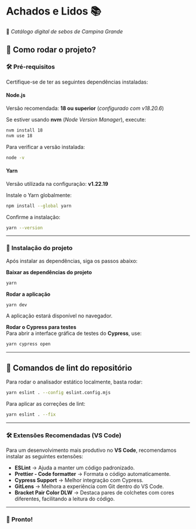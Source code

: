 # **Achados e Lidos** 📚  
📌 *Catálogo digital de sebos de Campina Grande*  

## 🚀 **Como rodar o projeto?**  

### 🛠 **Pré-requisitos**  
Certifique-se de ter as seguintes dependências instaladas:  

#### **Node.js**  
Versão recomendada: **18 ou superior** (*configurado com v18.20.6*)  

Se estiver usando **nvm** (*Node Version Manager*), execute:  
```sh
nvm install 18
nvm use 18
```
Para verificar a versão instalada:  
```sh
node -v
```

#### **Yarn**  
Versão utilizada na configuração: **v1.22.19**  

Instale o Yarn globalmente:  
```sh
npm install --global yarn
```
Confirme a instalação:  
```sh
yarn --version
```

---

### 📂 **Instalação do projeto**  
Após instalar as dependências, siga os passos abaixo:  

**Baixar as dependências do projeto**  
```sh
yarn
```

**Rodar a aplicação**  
```sh
yarn dev
```
A aplicação estará disponível no navegador.  

**Rodar o Cypress para testes**  
Para abrir a interface gráfica de testes do **Cypress**, use:  
```sh
yarn cypress open
```
---

## 🚀 **Comandos de lint do repositório**  
Para rodar o analisador estático localmente, basta rodar:
```sh
yarn eslint . --config eslint.config.mjs
```
Para aplicar as correções de lint:
```sh
yarn eslint . --fix
```



---

### 🛠 **Extensões Recomendadas (VS Code)**  
Para um desenvolvimento mais produtivo no **VS Code**, recomendamos instalar as seguintes extensões:  

- **ESLint** → Ajuda a manter um código padronizado.  
- **Prettier - Code formatter** → Formata o código automaticamente.  
- **Cypress Support** → Melhor integração com Cypress.  
- **GitLens** → Melhora a experiência com Git dentro do VS Code.  
- **Bracket Pair Color DLW** → Destaca pares de colchetes com cores diferentes, facilitando a leitura do código.  

---

### 🎯 **Pronto!**  
